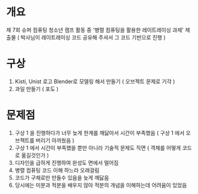 # 개요
제 7회 슈퍼 컴퓨팅 청소년 캠프 활동 중 '병렬 컴퓨팅을 활용한 레이트레이싱 과제' 제출물
( 박사님이 레이트레이싱 코드 공유해 주셔서 그 코드 기반으로 진행 )

# 구상
1. Kisti, Unist 로고 Blender로 모델링 해서 만들기 ( 오브젝트 문제로 기각 )
2. 과일 만들기 ( 포도 )

# 문제점
1. 구상 1 을 진행하다가 너무 늦게 한계를 깨닳아서 시간이 부족했음 ( 구상 1 에서 오브젝트를 버리기 아까웠음 )
2. 구상 1 에서 시간이 부족했을 뿐만 아니라 기술적 문제도 직면 ( 객체를 어떻게 코드로 옮길것인가 )
3. 디자인을 급하게 진행하여 완성도 면에서 떨어짐
4. 병렬 컴퓨팅 코드 이해 하느라 오래걸림
5. 코드가 구체로만 만들수 있음을 늦게 깨닳음
6. 당시에는 미분과 적분을 배우지 않아 적분의 개념을 이해하는데 어려움이 있었음



